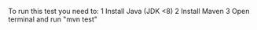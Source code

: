 To run this test you need to:
1 Install Java (JDK <8)
2 Install Maven
3 Open terminal and run "mvn test"